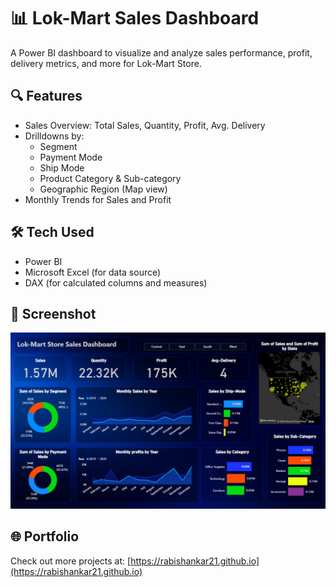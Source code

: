 # 📊 Lok-Mart Sales Dashboard

A Power BI dashboard to visualize and analyze sales performance, profit, delivery metrics, and more for Lok-Mart Store.

## 🔍 Features
- Sales Overview: Total Sales, Quantity, Profit, Avg. Delivery
- Drilldowns by:
  - Segment
  - Payment Mode
  - Ship Mode
  - Product Category & Sub-category
  - Geographic Region (Map view)
- Monthly Trends for Sales and Profit

## 🛠️ Tech Used
- Power BI
- Microsoft Excel (for data source)
- DAX (for calculated columns and measures)

## 📸 Screenshot
![Dashboard Preview](Lokmart-Dashboard.png)

## 🌐 Portfolio
Check out more projects at: [https://rabishankar21.github.io](https://rabishankar21.github.io)
